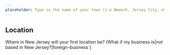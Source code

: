 ```yaml
---
placeholder: Type in the name of your town (i.e Newark, Jersey City, etc)
---
```


## Location

Where in New Jersey will your first location be? (What if my business is|not based in New Jersey?|foreign-business`)
